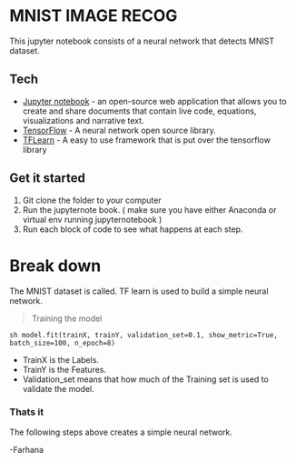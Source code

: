# MNIST IMAGE RECOG

This jupyter notebook consists of a neural network that detects MNIST dataset.

## Tech
* [Jupyter notebook](http://jupyter.org/) - an open-source web application that allows you to create and share documents that contain live code, equations, visualizations and narrative text.
* [TensorFlow](https://www.tensorflow.org/) - A neural network open source library.
* [TFLearn](http://tflearn.org/) - A easy to use framework that is put over the tensorflow library

## Get it started

  1) Git clone the folder to your computer
  2) Run the jupyternote book. ( make sure you have either Anaconda or virtual env running jupyternotebook )
  3) Run each block of code to see what happens at each step.
  
# Break down
The MNIST dataset is called. TF learn is used to build a simple neural network.
> Training the model

`sh
model.fit(trainX, trainY, validation_set=0.1, show_metric=True, batch_size=100, n_epoch=8)
`

- TrainX is the Labels.
- TrainY is the Features.
- Validation_set means that how much of the Training set is used to validate the model.

### Thats it
The following steps above creates a simple neural network.

-Farhana
